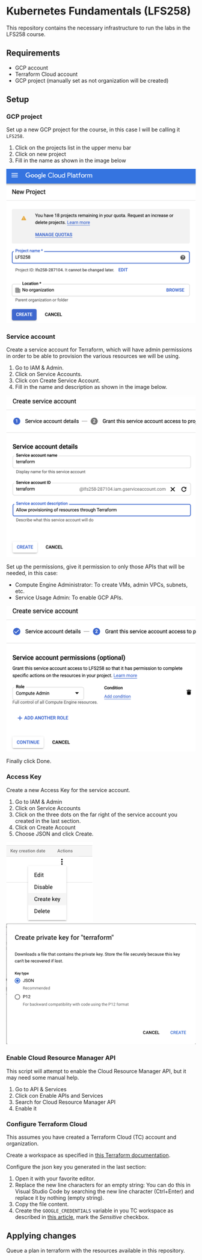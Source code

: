 # Kubernetes Fundamentals (LFS258)

This repository contains the necessary infrastructure to run the labs in the LFS258 course.

## Requirements

* GCP account
* Terraform Cloud account
* GCP project (manually set as not organization will be created)

## Setup

### GCP project

Set up a new GCP project for the course, in this case I will be calling it `LFS258`.

1. Click on the projects list in the upper menu bar
2. Click on new project
3. Fill in the name as shown in the image below

![new-gcp-project](imgs/01_gcp_project.png)

### Service account

Create a service account for Terraform, which will have admin permissions in order to be able to provision the various resources we will be using.

1. Go to IAM & Admin.
2. Click on Service Accounts.
3. Click con Create Service Account.
4. Fill in the name and description as shown in the image below.

![service-account](imgs/02_service_account.png)

Set up the permissions, give it permission to only those APIs that will be needed, in this case:

* Compute Engine Administrator: To create VMs, admin VPCs, subnets, etc.
* Service Usage Admin: To enable GCP APIs.

![sa-roles](imgs/03_sa_roles.png)

Finally click Done.

### Access Key

Create a new Access Key for the service account.

1. Go to IAM & Admin
2. Click on Service Accounts
3. Click on the three dots on the far right of the service account you created in the last section.
4. Click on Create Account
5. Choose JSON and click Create.

![sa-create-key](imgs/04_create_key.png)
![sa-json-key](imgs/05_json_key.png)

### Enable Cloud Resource Manager API

This script will attempt to enable the Cloud Resource Manager API, but it may need some manual help.

1. Go to API & Services
2. Click con Enable APIs and Services
3. Search for Cloud Resource Manager API
4. Enable it

### Configure Terraform Cloud

This assumes you have created a Terraform Cloud (TC) account and organization.

Create a workspace as specified in [this Terraform documentation](https://learn.hashicorp.com/tutorials/terraform/cloud-workspace-create?in=terraform/cloud-get-started).

Configure the json key you generated in the last section:

1. Open it with your favorite editor.
2. Replace the new line characters for an empty string: You can do this in Visual Studio Code by searching the new line character (Ctrl+Enter) and replace it by nothing (empty string).
3. Copy the file content.
4. Create the `GOOGLE_CREDENTIALS` variable in you TC workspace as described in [this article](https://learn.hashicorp.com/tutorials/terraform/cloud-workspace-configure?in=terraform/cloud-get-started), mark the *Sensitive* checkbox.

## Applying changes

Queue a plan in terraform with the resources available in this repository.

